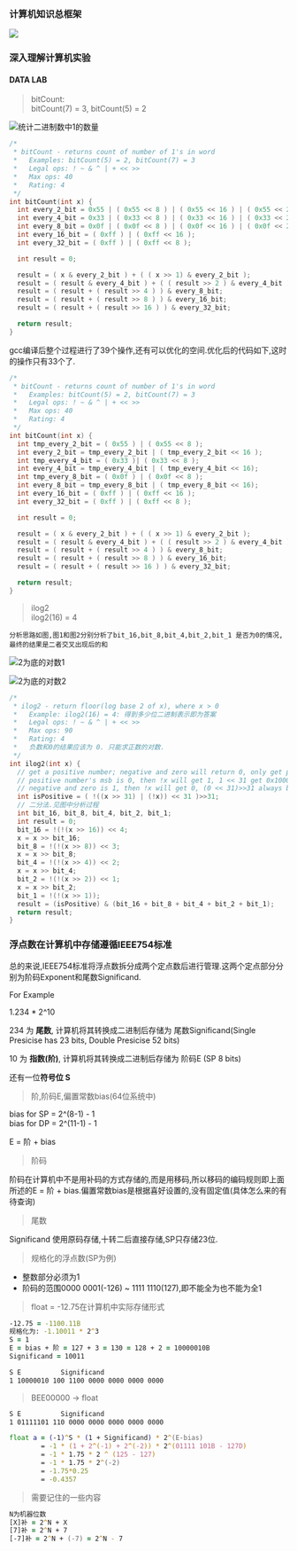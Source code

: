 ### 计算机知识总框架

![](/assets/计算机知识体系结构.jpg)


### 深入理解计算机实验

#### DATA LAB

> bitCount:    
> bitCount(7) = 3, bitCount(5) = 2

![统计二进制数中1的数量](/assets/bitcount1.png "how many ones of a de quitcimal integer")

```c
/*
 * bitCount - returns count of number of 1's in word
 *   Examples: bitCount(5) = 2, bitCount(7) = 3
 *   Legal ops: ! ~ & ^ | + << >>
 *   Max ops: 40
 *   Rating: 4
 */
int bitCount(int x) { 
  int every_2_bit = 0x55 | ( 0x55 << 8 ) | ( 0x55 << 16 ) | ( 0x55 << 24 );
  int every_4_bit = 0x33 | ( 0x33 << 8 ) | ( 0x33 << 16 ) | ( 0x33 << 24 );
  int every_8_bit = 0x0f | ( 0x0f << 8 ) | ( 0x0f << 16 ) | ( 0x0f << 24 );
  int every_16_bit = ( 0xff ) | ( 0xff << 16 );
  int every_32_bit = ( 0xff ) | ( 0xff << 8 );

  int result = 0;

  result = ( x & every_2_bit ) + ( ( x >> 1) & every_2_bit );
  result = ( result & every_4_bit ) + ( ( result >> 2 ) & every_4_bit );
  result = ( result + ( result >> 4 ) ) & every_8_bit;
  result = ( result + ( result >> 8 ) ) & every_16_bit;
  result = ( result + ( result >> 16 ) ) & every_32_bit;

  return result;
}
```

gcc编译后整个过程进行了39个操作,还有可以优化的空间.优化后的代码如下,这时的操作只有33个了.  

```c
/*
 * bitCount - returns count of number of 1's in word
 *   Examples: bitCount(5) = 2, bitCount(7) = 3
 *   Legal ops: ! ~ & ^ | + << >>
 *   Max ops: 40
 *   Rating: 4
 */
int bitCount(int x) {
  int tmp_every_2_bit = ( 0x55 ) | ( 0x55 << 8 );
  int every_2_bit = tmp_every_2_bit | ( tmp_every_2_bit << 16 );
  int tmp_every_4_bit = ( 0x33 )| ( 0x33 << 8 );
  int every_4_bit = tmp_every_4_bit | ( tmp_every_4_bit << 16);
  int tmp_every_8_bit = ( 0x0f ) | ( 0x0f << 8 );
  int every_8_bit = tmp_every_8_bit | ( tmp_every_8_bit << 16);
  int every_16_bit = ( 0xff ) | ( 0xff << 16 );
  int every_32_bit = ( 0xff ) | ( 0xff << 8 );

  int result = 0;

  result = ( x & every_2_bit ) + ( ( x >> 1) & every_2_bit );
  result = ( result & every_4_bit ) + ( ( result >> 2 ) & every_4_bit );
  result = ( result + ( result >> 4 ) ) & every_8_bit;
  result = ( result + ( result >> 8 ) ) & every_16_bit;
  result = ( result + ( result >> 16 ) ) & every_32_bit;

  return result;
}
```

> ilog2  
> ilog2(16) = 4

`分析思路如图,图1和图2分别分析了bit_16,bit_8,bit_4,bit_2,bit_1 是否为0的情况,最终的结果是二者交叉出现后的和`


![2为底的对数1](/assets/ilog1.png "how many bits of a positive integer")

![2为底的对数2](/assets/ilog2.png "how many bits of a positive integer")


```c
/*
 * ilog2 - return floor(log base 2 of x), where x > 0
 *   Example: ilog2(16) = 4: 得到多少位二进制表示即为答案
 *   Legal ops: ! ~ & ^ | + << >>
 *   Max ops: 90
 *   Rating: 4
 *   负数和0的结果应该为 0. 只能求正数的对数.
 */
int ilog2(int x) {
  // get a positive number; negative and zero will return 0, only get positive's bitcounts.
  // positive number's msb is 0, then !x will get 1, 1 << 31 get 0x10000000, 0x10000000 >> 31 get 0xffffffff.
  // negative and zero is 1, then !x will get 0, (0 << 31)>>31 always be 0x00000000.
  int isPositive = ( !((x >> 31) | (!x)) << 31 )>>31;
  // 二分法.见图中分析过程
  int bit_16, bit_8, bit_4, bit_2, bit_1;
  int result = 0;
  bit_16 = !(!(x >> 16)) << 4;
  x = x >> bit_16;
  bit_8 = !(!(x >> 8)) << 3;
  x = x >> bit_8;
  bit_4 = !(!(x >> 4)) << 2;
  x = x >> bit_4;
  bit_2 = !(!(x >> 2)) << 1;
  x = x >> bit_2;
  bit_1 = !(!(x >> 1));
  result = (isPositive) & (bit_16 + bit_8 + bit_4 + bit_2 + bit_1);
  return result;
}
```

### 浮点数在计算机中存储遵循IEEE754标准

总的来说,IEEE754标准将浮点数拆分成两个定点数后进行管理.这两个定点部分分别为阶码Exponent和尾数Significand.

For Example

1.234 * 2^10 

234 为 **尾数**, 计算机将其转换成二进制后存储为 尾数Significand(Single Presicise has 23 bits, Double Presicise 52 bits)


10 为 **指数(阶)**, 计算机将其转换成二进制后存储为 阶码E (SP 8 bits)


还有一位**符号位 S**

> 阶,阶码E,偏置常数bias(64位系统中)

bias for SP = 2^(8-1) - 1  
bias for DP = 2^(11-1) - 1

E = 阶 + bias

> 阶码

阶码在计算机中不是用补码的方式存储的,而是用移码,所以移码的编码规则即上面所述的E = 阶 + bias.偏置常数bias是根据喜好设置的,没有固定值(具体怎么来的有待查询)

> 尾数

Significand 使用原码存储,十转二后直接存储,SP只存储23位.

> 规格化的浮点数(SP为例)

- 整数部分必须为1
- 阶码的范围0000 0001(-126) ~ 1111 1110(127),即不能全为也不能为全1

> float = -12.75在计算机中实际存储形式

```zsh
-12.75 = -1100.11B
规格化为: -1.10011 * 2^3
S = 1
E = bias + 阶 = 127 + 3 = 130 = 128 + 2 = 10000010B
Significand = 10011

S E			 Significand
1 10000010 100 1100 0000 0000 0000 0000
```

> BEE00000 -> float

```zsh
S E			 Significand
1 01111101 110 0000 0000 0000 0000 0000

float a = (-1)^S * (1 + Significand) * 2^(E-bias)
        = -1 * (1 + 2^(-1) + 2^(-2)) * 2^(01111 101B - 127D)
        = -1 * 1.75 * 2 ^ (125 - 127)
        = -1 * 1.75 * 2^(-2)
        = -1.75*0.25
        = -0.4357
```
> 需要记住的一些内容

```zsh
N为机器位数
[X]补 = 2^N + X
[7]补 = 2^N + 7
[-7]补 = 2^N + (-7) = 2^N - 7
```